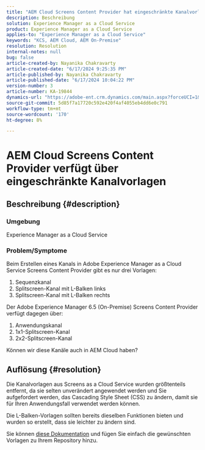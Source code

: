 ```yaml
---
title: "AEM Cloud Screens Content Provider hat eingeschränkte Kanalvorlagen"
description: Beschreibung
solution: Experience Manager as a Cloud Service
product: Experience Manager as a Cloud Service
applies-to: "Experience Manager as a Cloud Service"
keywords: "KCS, AEM Cloud, AEM On-Premise"
resolution: Resolution
internal-notes: null
bug: false
article-created-by: Nayanika Chakravarty
article-created-date: "6/17/2024 9:25:35 PM"
article-published-by: Nayanika Chakravarty
article-published-date: "6/17/2024 10:04:22 PM"
version-number: 3
article-number: KA-19844
dynamics-url: "https://adobe-ent.crm.dynamics.com/main.aspx?forceUCI=1&pagetype=entityrecord&etn=knowledgearticle&id=dabdf11d-f02c-ef11-840b-0022480a40c2"
source-git-commit: 5d85f7a17720c592e420f4af4055eb4dd6e0c791
workflow-type: tm+mt
source-wordcount: '170'
ht-degree: 8%

---
```


# AEM Cloud Screens Content Provider verfügt über eingeschränkte Kanalvorlagen

## Beschreibung {#description}


### <b>Umgebung</b>

Experience Manager as a Cloud Service

### <b>Problem/Symptome</b>

Beim Erstellen eines Kanals in Adobe Experience Manager as a Cloud Service Screens Content Provider gibt es nur drei Vorlagen:

1. Sequenzkanal
2. Splitscreen-Kanal mit L-Balken links
3. Splitscreen-Kanal mit L-Balken rechts




Der Adobe Experience Manager 6.5 (On-Premise) Screens Content Provider verfügt dagegen über:

1. Anwendungskanal
2. 1x1-Splitscreen-Kanal
3. 2x2-Splitscreen-Kanal


Können wir diese Kanäle auch in AEM Cloud haben?


## Auflösung {#resolution}


Die Kanalvorlagen aus Screens as a Cloud Service wurden größtenteils entfernt, da sie selten unverändert angewendet werden und Sie aufgefordert werden, das Cascading Style Sheet (CSS) zu ändern, damit sie für Ihren Anwendungsfall verwendet werden können.

Die L-Balken-Vorlagen sollten bereits dieselben Funktionen bieten und wurden so erstellt, dass sie leichter zu ändern sind.

Sie können [diese Dokumentation](https://experienceleague.adobe.com/en/docs/experience-manager-screens/user-guide/developing/creating-custom-templates-multizone-layouts) und fügen Sie einfach die gewünschten Vorlagen zu Ihrem Repository hinzu.
